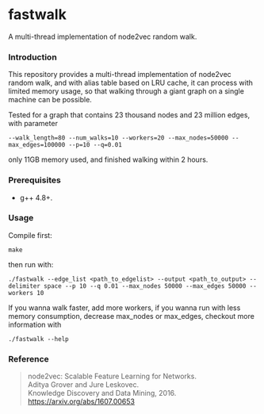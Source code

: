 # fastwalk

A multi-thread implementation of node2vec random walk.

### Introduction

This repository provides a multi-thread implementation of node2vec random walk, and with alias table based on LRU cache, it can process with limited memory usage, so that walking through a giant graph on a single machine can be possible.

Tested for a graph that contains 23 thousand nodes and 23 million edges, with parameter

`--walk_length=80 --num_walks=10 --workers=20 --max_nodes=50000 --max_edges=100000 --p=10 --q=0.01`

only 11GB memory used, and finished walking within 2 hours.

### Prerequisites

- g++ 4.8+.

### Usage

Compile first:

`make`

then run with:

`./fastwalk --edge_list <path_to_edgelist> --output <path_to_output> --delimiter space --p 10 --q 0.01 --max_nodes 50000 --max_edges 50000 --workers 10`

If you wanna walk faster, add more workers, if you wanna run with less memory consumption, decrease max_nodes or max_edges, checkout more information with

`./fastwalk --help`

### Reference

> node2vec: Scalable Feature Learning for Networks.<br>
> Aditya Grover and Jure Leskovec.<br>
> Knowledge Discovery and Data Mining, 2016.<br>
> <https://arxiv.org/abs/1607.00653>